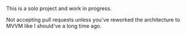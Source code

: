 This is a solo project and work in progress. 

Not accepting pull requests unless you've reworked the architecture to MVVM like I should've a long time ago. 
